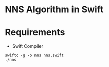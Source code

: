 # NNS Algorithm in Swift

# Requirements
- Swift Compiler

```console
swiftc -g -o nns nns.swift
./nns
```
